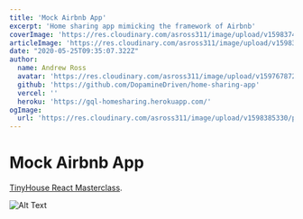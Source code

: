 ```yaml
---
title: 'Mock Airbnb App'
excerpt: 'Home sharing app mimicking the framework of Airbnb'
coverImage: 'https://res.cloudinary.com/asross311/image/upload/v1598374915/portfolio/mock-airbnb-home_vh5rhx.jpg'
articleImage: 'https://res.cloudinary.com/asross311/image/upload/v1598374915/portfolio/mock-airbnb-home_vh5rhx.jpg'
date: "2020-05-25T09:35:07.322Z"
author:
  name: Andrew Ross
  avatar: 'https://res.cloudinary.com/asross311/image/upload/v1597678722/portfolio/doge_ropqvx.jpg'
  github: 'https://github.com/DopamineDriven/home-sharing-app'
  vercel: ''
  heroku: 'https://gql-homesharing.herokuapp.com/'
ogImage:
  url: 'https://res.cloudinary.com/asross311/image/upload/v1598385330/portfolio/Group_25_1_mkabg7.jpg'
---
```


# Mock Airbnb App
 [TinyHouse React Masterclass](https://www.newline.co/tinyhouse).

 ![Alt Text](https://dev-to-uploads.s3.amazonaws.com/i/k9lv12xtp4lkavj6ip0c.png)